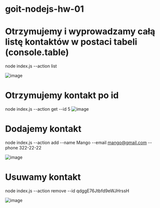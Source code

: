 # goit-nodejs-hw-01

# Otrzymujemy i wyprowadzamy całą listę kontaktów w postaci tabeli (console.table)

node index.js --action list

![image](https://ibb.co/djrv8d1)

# Otrzymujemy kontakt po id

node index.js --action get --id 5
![image](https://ibb.co/H2gBDZw)

# Dodajemy kontakt

node index.js --action add --name Mango --email mango@gmail.com --phone 322-22-22

![image](https://ibb.co/t3d2m0s)

# Usuwamy kontakt

node index.js --action remove --id qdggE76Jtbfd9eWJHrssH

<!-- Added also example of remove id from previous action "f40b081d-76fb-45d5-95e9-53785243e74e" -->

![image](https://ibb.co/sp71sHX)
